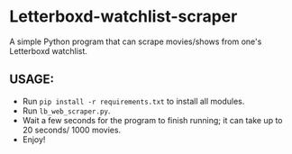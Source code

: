 # Letterboxd-watchlist-scraper
A simple Python program that can scrape movies/shows from one's Letterboxd watchlist.

## USAGE:
  - Run `pip install -r requirements.txt` to install all modules.
  - Run `lb_web_scraper.py`.
  - Wait a few seconds for the program to finish running; it can take up to 20 seconds/ 1000 movies.
  - Enjoy!

